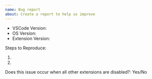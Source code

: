 ```yaml
---
name: Bug report
about: Create a report to help us improve
---
```


- VSCode Version:
- OS Version:
- Extension Version:

Steps to Reproduce:

1.
2.

Does this issue occur when all other extensions are disabled?: Yes/No